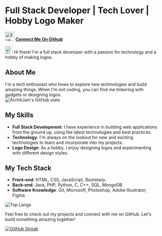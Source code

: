 # Full Stack Developer | Tech Lover | Hobby Logo Maker

<img src="https://github.com/ismartboi-07/ismartboi-07/assets/136259634/6bc56ad8-d6e1-47f9-9c6b-73fc86fe6b83" alt="Eye" width="30" height="30" /> [**Connect Me On Github**](https://github.com/ismartboi-07)

<img src="https://github.com/ismartboi-07/ismartboi-07/assets/136259634/cb14ff0b-3deb-4f6d-8a24-6c389171de90" alt="Waving Hand Light Skin Tone" width="25" height="25" />
 Hi there! I'm a full stack developer with a passion for technology and a hobby of making logos.

## About Me

I'm a tech enthusiast who loves to explore new technologies and build amazing things. When I'm not coding, you can find me tinkering with gadgets or designing logos.
<br>
![ArchitJain's GitHub stats](https://ismartboi07-github-readme-stat.vercel.app/api?username=ismartboi-07&show_icons=true&theme=radical)

## My Skills

- **Full Stack Development**: I have experience in building web applications from the ground up, using the latest technologies and best practices.
- **Technology**: I'm always on the lookout for new and exciting technologies to learn and incorporate into my projects.
- **Logo Design**: As a hobby, I enjoy designing logos and experimenting with different design styles.


## My Tech Stack

- **Front-end**: HTML, CSS, JavaScript, Bootstarp.
- **Back-end**: Java, PHP, Python, C, C++, SQL, MongoDB
- **Software Knowledge**: Git, Microsoft, Photoshop, Adobe Illustrator, Figma

![Top Langs](https://ismartboi07-github-readme-stat.vercel.app/api/top-langs/?username=ismartboi-07&layout=donut)

Feel free to check out my projects and connect with me on GitHub. Let's build something amazing together!

[![GitHub Streak](https://streak-stats.demolab.com?user=ismartboi-07&theme=dark&hide_border=true)](https://git.io/streak-stats)
